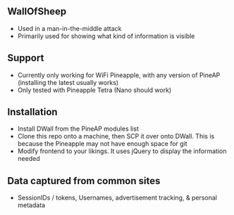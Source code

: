 ## WallOfSheep
- Used in a man-in-the-middle attack
- Primarily used for showing what kind of information is visible

## Support
- Currently only working for WiFi Pineapple, with any version of PineAP (installing the latest usually works)
- Only tested with Pineapple Tetra (Nano should work)

## Installation
- Install DWall from the PineAP modules list
- Clone this repo onto a machine, then SCP it over onto DWall. This is because the Pineapple may not have enough space for git
- Modify frontend to your likings. It uses jQuery to display the information needed

## Data captured from common sites
- SessionIDs / tokens, Usernames, advertisement tracking, & personal metadata
